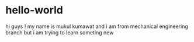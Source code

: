 # hello-world
hi guys !
my name is mukul kumawat  and  i am from mechanical engineering branch
but i am trying to learn someting new
